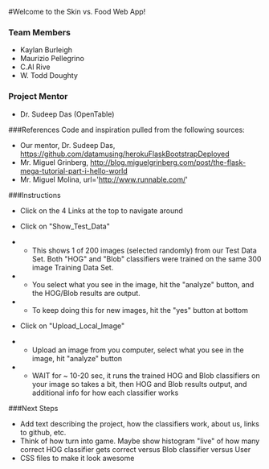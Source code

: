 #Welcome to the Skin vs. Food Web App!

### Team Members

* Kaylan Burleigh
* Maurizio Pellegrino
* C.Al Rive
* W. Todd Doughty

### Project Mentor

* Dr. Sudeep Das (OpenTable)

###References
Code and inspiration pulled from the following sources:

* Our mentor, Dr. Sudeep Das, https://github.com/datamusing/herokuFlaskBootstrapDeployed
* Mr. Miguel Grinberg, http://blog.miguelgrinberg.com/post/the-flask-mega-tutorial-part-i-hello-world
* Mr. Miguel Molina, url='http://www.runnable.com/'

###Instructions

* Click on the 4 Links at the top to navigate around

* Click on "Show_Test_Data"
* * This shows 1 of 200 images (selected randomly) from our Test Data Set. Both "HOG" and "Blob" classifiers were trained on the same 300 image Training Data Set.
* * You select what you see in the image, hit the "analyze" button, and the HOG/Blob results are output.
* * To keep doing this for new images, hit the "yes" button at bottom

* Click on "Upload_Local_Image"
* * Upload an image from you computer, select what you see in the image, hit "analyze" button
* * WAIT for ~ 10-20 sec, it runs the trained HOG and Blob classifiers on your image so takes a bit, then HOG and Blob results output, and additional info for how each classifier works

###Next Steps
* Add text describing the project, how the classifiers work, about us, links to github, etc.
* Think of how turn into game. Maybe show histogram "live" of how many correct HOG classifier gets correct versus Blob classifier versus User
* CSS files to make it look awesome




